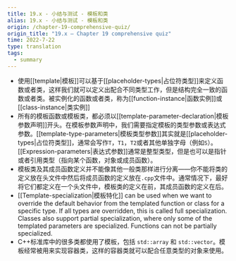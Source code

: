 ```yaml
---
title: 19.x - 小结与测试 - 模板和类
alias: 19.x - 小结与测试 - 模板和类
origin: /chapter-19-comprehensive-quiz/
origin_title: "19.x — Chapter 19 comprehensive quiz"
time: 2022-7-22
type: translation
tags:
  - summary
---
```


- 使用[[template|模板]]可以基于[[placeholder-types|占位符类型]]来定义函数或者类，这样我们就可以定义出配合不同类型工作，但是结构完全一致的函数或者类。被实例化的函数或者类，称为[[function-instance|函数实例]]或[[class-instance|类实例]]
- 所有的模板函数或模板类，都必须以[[template-parameter-declaration|模板参数声明]]开头。在模板参数声明中，我们需要指定模板的类型参数或表达式参数。[[template-type-parameters|模板类型参数]]其实就是[[placeholder-types|占位符类型]]，通常会写作`T`，`T1`，`T2`或者其他单独字母（例如`S`）。[[Expression-parameters|表达式参数]]通常是整型类型，但是也可以是指针或者引用类型（指向某个函数，对象或成员函数）。
- 模板类及其成员函数定义并不能像其他一般类那样进行分离——你不能将类的定义放在头文件中然后将成员函数的定义放在`.cpp`文件中。通常情况下，最好将它们都定义在一个头文件中，模板类的定义在前，其成员函数的定义在后。
- [[Template-specialization|模板特化]] can be used when we want to override the default behavior from the templated function or class for a specific type. If all types are overridden, this is called full specialization. Classes also support partial specialization, where only some of the templated parameters are specialized. Functions can not be partially specialized.
- C++标准库中的很多类都使用了模板，包括 `std::array` 和 `std::vector`。模板经常被用来实现容器类，这样的容器类就可以配合任意类型的对象来使用。
